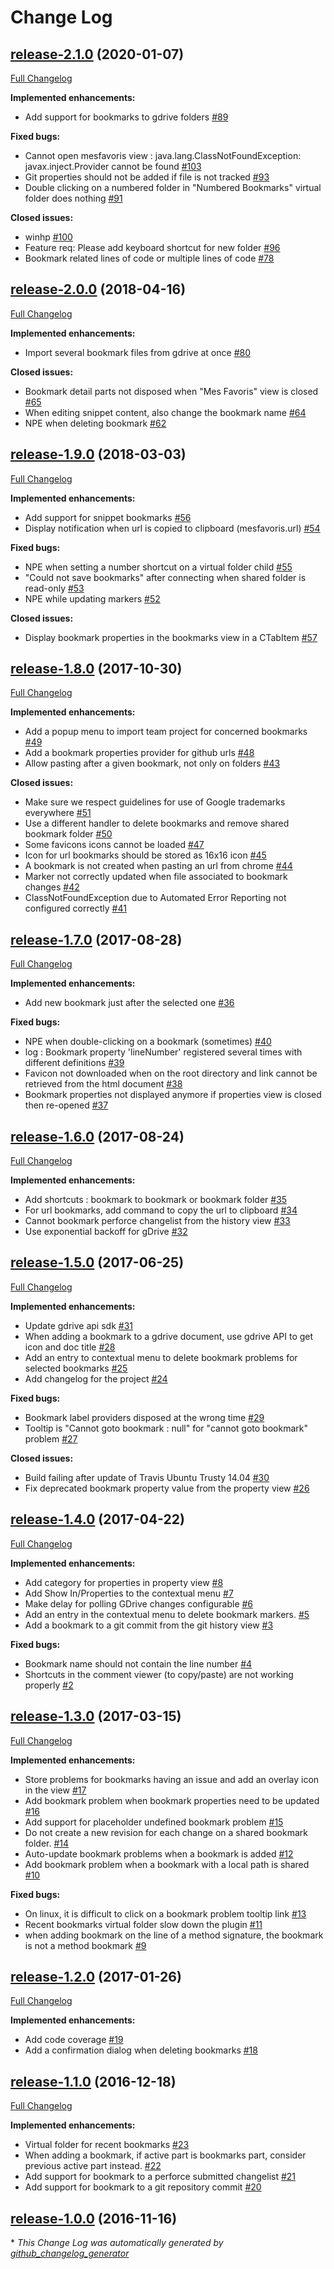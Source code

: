 # Change Log

## [release-2.1.0](https://github.com/cchabanois/mesfavoris/tree/release-2.1.0) (2020-01-07)
[Full Changelog](https://github.com/cchabanois/mesfavoris/compare/release-2.0.0...release-2.1.0)

**Implemented enhancements:**

- Add support for bookmarks to gdrive folders [\#89](https://github.com/cchabanois/mesfavoris/issues/89)

**Fixed bugs:**

- Cannot open mesfavoris view : java.lang.ClassNotFoundException: javax.inject.Provider cannot be found [\#103](https://github.com/cchabanois/mesfavoris/issues/103)
- Git properties should not be added if file is not tracked [\#93](https://github.com/cchabanois/mesfavoris/issues/93)
- Double clicking on a numbered folder in "Numbered Bookmarks" virtual folder does nothing [\#91](https://github.com/cchabanois/mesfavoris/issues/91)

**Closed issues:**

- winhp [\#100](https://github.com/cchabanois/mesfavoris/issues/100)
- Feature req: Please add keyboard shortcut for new folder [\#96](https://github.com/cchabanois/mesfavoris/issues/96)
- Bookmark related lines of code or multiple lines of code [\#78](https://github.com/cchabanois/mesfavoris/issues/78)

## [release-2.0.0](https://github.com/cchabanois/mesfavoris/tree/release-2.0.0) (2018-04-16)
[Full Changelog](https://github.com/cchabanois/mesfavoris/compare/release-1.9.0...release-2.0.0)

**Implemented enhancements:**

- Import several bookmark files from gdrive at once [\#80](https://github.com/cchabanois/mesfavoris/issues/80)

**Closed issues:**

- Bookmark detail parts not disposed when "Mes Favoris" view is closed [\#65](https://github.com/cchabanois/mesfavoris/issues/65)
- When editing snippet content, also change the bookmark name [\#64](https://github.com/cchabanois/mesfavoris/issues/64)
- NPE when deleting bookmark [\#62](https://github.com/cchabanois/mesfavoris/issues/62)

## [release-1.9.0](https://github.com/cchabanois/mesfavoris/tree/release-1.9.0) (2018-03-03)
[Full Changelog](https://github.com/cchabanois/mesfavoris/compare/release-1.8.0...release-1.9.0)

**Implemented enhancements:**

- Add support for snippet bookmarks [\#56](https://github.com/cchabanois/mesfavoris/issues/56)
- Display notification when url is copied to clipboard \(mesfavoris.url\) [\#54](https://github.com/cchabanois/mesfavoris/issues/54)

**Fixed bugs:**

- NPE when setting a number shortcut on a virtual folder child [\#55](https://github.com/cchabanois/mesfavoris/issues/55)
- "Could not save bookmarks" after connecting when shared folder is read-only [\#53](https://github.com/cchabanois/mesfavoris/issues/53)
- NPE while updating markers [\#52](https://github.com/cchabanois/mesfavoris/issues/52)

**Closed issues:**

- Display bookmark properties in the bookmarks view in a CTabItem [\#57](https://github.com/cchabanois/mesfavoris/issues/57)

## [release-1.8.0](https://github.com/cchabanois/mesfavoris/tree/release-1.8.0) (2017-10-30)
[Full Changelog](https://github.com/cchabanois/mesfavoris/compare/release-1.7.0...release-1.8.0)

**Implemented enhancements:**

- Add a popup menu to import team project for concerned bookmarks  [\#49](https://github.com/cchabanois/mesfavoris/issues/49)
- Add a bookmark properties provider for github urls [\#48](https://github.com/cchabanois/mesfavoris/issues/48)
- Allow pasting after a given bookmark, not only on folders [\#43](https://github.com/cchabanois/mesfavoris/issues/43)

**Closed issues:**

- Make sure we respect guidelines for use of Google trademarks everywhere [\#51](https://github.com/cchabanois/mesfavoris/issues/51)
- Use a different handler to delete bookmarks and remove shared bookmark folder [\#50](https://github.com/cchabanois/mesfavoris/issues/50)
- Some favicons icons cannot be loaded [\#47](https://github.com/cchabanois/mesfavoris/issues/47)
- Icon for url bookmarks should be stored as 16x16 icon [\#45](https://github.com/cchabanois/mesfavoris/issues/45)
- A bookmark is not created when pasting an url from chrome [\#44](https://github.com/cchabanois/mesfavoris/issues/44)
- Marker not correctly updated when file associated to bookmark changes [\#42](https://github.com/cchabanois/mesfavoris/issues/42)
- ClassNotFoundException due to Automated Error Reporting not configured correctly [\#41](https://github.com/cchabanois/mesfavoris/issues/41)

## [release-1.7.0](https://github.com/cchabanois/mesfavoris/tree/release-1.7.0) (2017-08-28)
[Full Changelog](https://github.com/cchabanois/mesfavoris/compare/release-1.6.0...release-1.7.0)

**Implemented enhancements:**

- Add new bookmark just after the selected one [\#36](https://github.com/cchabanois/mesfavoris/issues/36)

**Fixed bugs:**

- NPE when double-clicking on a bookmark \(sometimes\) [\#40](https://github.com/cchabanois/mesfavoris/issues/40)
- log : Bookmark property 'lineNumber' registered several times with different definitions [\#39](https://github.com/cchabanois/mesfavoris/issues/39)
- Favicon not downloaded when on the root directory and link cannot be retrieved from the html document [\#38](https://github.com/cchabanois/mesfavoris/issues/38)
- Bookmark properties not displayed anymore if properties view is closed then re-opened [\#37](https://github.com/cchabanois/mesfavoris/issues/37)

## [release-1.6.0](https://github.com/cchabanois/mesfavoris/tree/release-1.6.0) (2017-08-24)
[Full Changelog](https://github.com/cchabanois/mesfavoris/compare/release-1.5.0...release-1.6.0)

**Implemented enhancements:**

- Add shortcuts : bookmark to bookmark or bookmark folder [\#35](https://github.com/cchabanois/mesfavoris/issues/35)
- For url bookmarks, add command  to copy the url to clipboard [\#34](https://github.com/cchabanois/mesfavoris/issues/34)
- Cannot bookmark perforce changelist from the history view [\#33](https://github.com/cchabanois/mesfavoris/issues/33)
- Use exponential backoff for gDrive [\#32](https://github.com/cchabanois/mesfavoris/issues/32)

## [release-1.5.0](https://github.com/cchabanois/mesfavoris/tree/release-1.5.0) (2017-06-25)
[Full Changelog](https://github.com/cchabanois/mesfavoris/compare/release-1.4.0...release-1.5.0)

**Implemented enhancements:**

- Update gdrive api sdk [\#31](https://github.com/cchabanois/mesfavoris/issues/31)
- When adding a bookmark to a gdrive document, use gdrive API to get icon and doc title  [\#28](https://github.com/cchabanois/mesfavoris/issues/28)
- Add an entry to contextual menu to delete bookmark problems for selected bookmarks [\#25](https://github.com/cchabanois/mesfavoris/issues/25)
- Add changelog for the project [\#24](https://github.com/cchabanois/mesfavoris/issues/24)

**Fixed bugs:**

- Bookmark label providers disposed at the wrong time [\#29](https://github.com/cchabanois/mesfavoris/issues/29)
- Tooltip is "Cannot goto bookmark : null" for "cannot goto bookmark" problem [\#27](https://github.com/cchabanois/mesfavoris/issues/27)

**Closed issues:**

- Build failing after update of Travis Ubuntu Trusty 14.04  [\#30](https://github.com/cchabanois/mesfavoris/issues/30)
- Fix deprecated bookmark property value from the property view [\#26](https://github.com/cchabanois/mesfavoris/issues/26)

## [release-1.4.0](https://github.com/cchabanois/mesfavoris/tree/release-1.4.0) (2017-04-22)
[Full Changelog](https://github.com/cchabanois/mesfavoris/compare/release-1.3.0...release-1.4.0)

**Implemented enhancements:**

- Add category for properties in property view [\#8](https://github.com/cchabanois/mesfavoris/issues/8)
- Add Show In/Properties to the contextual menu [\#7](https://github.com/cchabanois/mesfavoris/issues/7)
- Make delay for polling GDrive changes configurable [\#6](https://github.com/cchabanois/mesfavoris/issues/6)
- Add an entry in the contextual menu to delete bookmark markers. [\#5](https://github.com/cchabanois/mesfavoris/issues/5)
- Add a bookmark to a git commit from the git history view [\#3](https://github.com/cchabanois/mesfavoris/issues/3)

**Fixed bugs:**

- Bookmark name should not contain the line number [\#4](https://github.com/cchabanois/mesfavoris/issues/4)
-  Shortcuts in the comment viewer \(to copy/paste\) are not working  properly [\#2](https://github.com/cchabanois/mesfavoris/issues/2)

## [release-1.3.0](https://github.com/cchabanois/mesfavoris/tree/release-1.3.0) (2017-03-15)
[Full Changelog](https://github.com/cchabanois/mesfavoris/compare/release-1.2.0...release-1.3.0)

**Implemented enhancements:**

- Store problems for bookmarks having an issue and add an overlay icon in the view [\#17](https://github.com/cchabanois/mesfavoris/issues/17)
- Add bookmark problem when bookmark properties need to be updated [\#16](https://github.com/cchabanois/mesfavoris/issues/16)
- Add support for placeholder undefined bookmark problem [\#15](https://github.com/cchabanois/mesfavoris/issues/15)
- Do not create a new revision for each change on a shared bookmark folder. [\#14](https://github.com/cchabanois/mesfavoris/issues/14)
- Auto-update bookmark problems when a bookmark is added [\#12](https://github.com/cchabanois/mesfavoris/issues/12)
- Add bookmark problem when a bookmark with a local path is shared [\#10](https://github.com/cchabanois/mesfavoris/issues/10)

**Fixed bugs:**

- On linux, it is difficult to click on a bookmark problem tooltip link [\#13](https://github.com/cchabanois/mesfavoris/issues/13)
- Recent bookmarks virtual folder slow down the plugin [\#11](https://github.com/cchabanois/mesfavoris/issues/11)
- when adding bookmark on the line of a method signature, the bookmark is not a method bookmark [\#9](https://github.com/cchabanois/mesfavoris/issues/9)

## [release-1.2.0](https://github.com/cchabanois/mesfavoris/tree/release-1.2.0) (2017-01-26)
[Full Changelog](https://github.com/cchabanois/mesfavoris/compare/release-1.1.0...release-1.2.0)

**Implemented enhancements:**

- Add code coverage [\#19](https://github.com/cchabanois/mesfavoris/issues/19)
- Add a confirmation dialog when deleting bookmarks [\#18](https://github.com/cchabanois/mesfavoris/issues/18)

## [release-1.1.0](https://github.com/cchabanois/mesfavoris/tree/release-1.1.0) (2016-12-18)
[Full Changelog](https://github.com/cchabanois/mesfavoris/compare/release-1.0.0...release-1.1.0)

**Implemented enhancements:**

- Virtual folder for recent bookmarks [\#23](https://github.com/cchabanois/mesfavoris/issues/23)
- When adding a bookmark, if active part is bookmarks part, consider previous active part instead. [\#22](https://github.com/cchabanois/mesfavoris/issues/22)
- Add support for bookmark to a perforce submitted changelist [\#21](https://github.com/cchabanois/mesfavoris/issues/21)
- Add support for bookmark to a git repository commit [\#20](https://github.com/cchabanois/mesfavoris/issues/20)

## [release-1.0.0](https://github.com/cchabanois/mesfavoris/tree/release-1.0.0) (2016-11-16)


\* *This Change Log was automatically generated by [github_changelog_generator](https://github.com/skywinder/Github-Changelog-Generator)*
